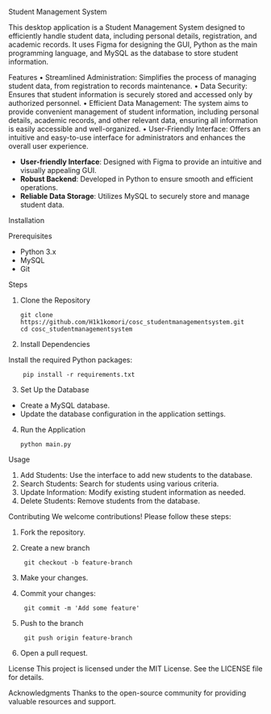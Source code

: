 Student Management System

This desktop application is a Student Management System designed to efficiently handle student data, including personal details, registration, and academic records. It uses Figma for designing the GUI, Python as the main programming language, and MySQL as the database to store student information.

Features
• Streamlined Administration: Simplifies the process of managing student
data, from registration to records maintenance.
• Data Security: Ensures that student information is securely stored and
accessed only by authorized personnel.
• Efficient Data Management: The system aims to provide convenient
management of student information, including personal details, academic
records, and other relevant data, ensuring all information is easily accessible
and well-organized.
• User-Friendly Interface: Offers an intuitive and easy-to-use interface for
administrators and enhances the overall user experience.
- **User-friendly Interface**: Designed with Figma to provide an intuitive and visually appealing GUI.
- **Robust Backend**: Developed in Python to ensure smooth and efficient operations.
- **Reliable Data Storage**: Utilizes MySQL to securely store and manage student data.

Installation

Prerequisites
- Python 3.x
- MySQL
- Git

Steps

1. Clone the Repository

       git clone https://github.com/H1k1komori/cosc_studentmanagementsystem.git
       cd cosc_studentmanagementsystem
   
2. Install Dependencies

  Install the required Python packages:

        pip install -r requirements.txt

3. Set Up the Database

- Create a MySQL database.
- Update the database configuration in the application settings.

4. Run the Application

       python main.py

Usage
1. Add Students: Use the interface to add new students to the database.
2. Search Students: Search for students using various criteria.
3. Update Information: Modify existing student information as needed.
4. Delete Students: Remove students from the database.

Contributing
We welcome contributions! Please follow these steps:

1. Fork the repository.
2. Create a new branch

        git checkout -b feature-branch
4. Make your changes.
5. Commit your changes:

        git commit -m 'Add some feature'
7. Push to the branch

        git push origin feature-branch
9. Open a pull request.

License
This project is licensed under the MIT License. See the LICENSE file for details.

Acknowledgments
Thanks to the open-source community for providing valuable resources and support.
